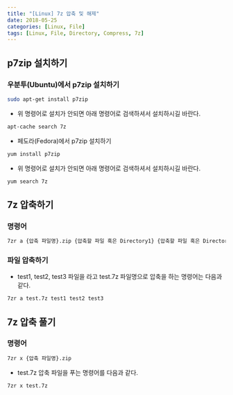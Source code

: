 ```yaml
---
title: "[Linux] 7z 압축 및 해제"
date: 2018-05-25
categories: [Linux, File]
tags: [Linux, File, Directory, Compress, 7z]
---
```


## p7zip 설치하기
### 우분투(Ubuntu)에서 p7zip 설치하기

```bash
sudo apt-get install p7zip
```

- 위 명령어로 설치가 안되면 아래 명령어로 검색하셔서 설치하시길 바란다.

```bash
apt-cache search 7z
```

- 페도라(Fedora)에서 p7zip 설치하기

```bash
yum install p7zip
```

- 위 명령어로 설치가 안되면 아래 명령어로 검색하셔서 설치하시길 바란다.

```bash
yum search 7z
```

## 7z 압축하기
### 명령어

```bash
7zr a {압축 파일명}.zip {압축할 파일 혹은 Directory1} {압축할 파일 혹은 Directory2}...
```

### 파일 압축하기

- test1, test2, test3 파일을 라고 test.7z 파일명으로 압축을 하는 명령어는 다음과 같다.

```bash
7zr a test.7z test1 test2 test3
```

## 7z 압축 풀기
### 명령어

```bash
7zr x {압축 파일명}.zip
```

- test.7z 압축 파일을 푸는 명령어를 다음과 같다.

```bash
7zr x test.7z
```